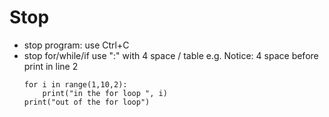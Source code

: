
# Stop
- stop program:
	use Ctrl+C
- stop for/while/if
	use ":"
	with 4 space / table
	e.g.  Notice: 4 space before print in line 2
	```
	for i in range(1,10,2):
		print("in the for loop ", i)
	print("out of the for loop")
	```

